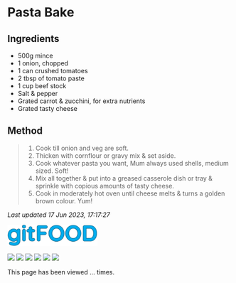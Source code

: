 # Pasta Bake

## Ingredients

- 500g mince
- 1 onion, chopped
- 1 can crushed tomatoes
- 2 tbsp of tomato paste
- 1 cup beef stock
- Salt & pepper
- Grated carrot & zucchini, for extra nutrients
- Grated tasty cheese

## Method

> 1. Cook till onion and veg are soft.
> 2. Thicken with cornflour or gravy mix & set aside.
> 3. Cook whatever pasta you want, Mum always used shells, medium sized. Soft!
> 4. Mix all together & put into a greased casserole dish or tray & sprinkle with copious amounts of tasty cheese.
> 5. Cook in moderately hot oven until cheese melts & turns a golden brown colour. Yum!

*Last updated 17 Jun 2023, 17:17:27*


<img src="../images/logo_sm.png" width="40%" />

<img src="https://img.shields.io/badge/baked-blue.svg" /> <img src="https://img.shields.io/badge/beef-blue.svg" /> <img src="https://img.shields.io/badge/cheesey-blue.svg" /> <img src="https://img.shields.io/badge/dairy-blue.svg" /> <img src="https://img.shields.io/badge/pasta-blue.svg" /> <img src="https://img.shields.io/badge/sides-blue.svg" /> 

<p>This page has been viewed <span id="counter">...</span> times.</p>

<script src="/gitfood/assets/js/pageviews.js"></script>